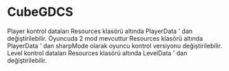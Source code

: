 # CubeGDCS
Player kontrol dataları Resources klasörü altında PlayerData ' dan değiştirilebilir.
Oyuncuda 2 mod mevcuttur Resources klasörü altında PlayerData ' dan sharpMode olarak oyuncu kontrol versiyonu değiştirilebilir.
Level kontrol dataları Resources klasörü altında LevelData ' dan değiştirilebilir.
